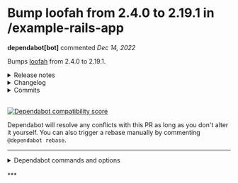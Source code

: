# Bump loofah from 2.4.0 to 2.19.1 in /example-rails-app

**dependabot[bot]** commented *Dec 14, 2022*

Bumps [loofah](https://github.com/flavorjones/loofah) from 2.4.0 to 2.19.1.
<details>
<summary>Release notes</summary>
<p><em>Sourced from <a href="https://github.com/flavorjones/loofah/releases">loofah's releases</a>.</em></p>
<blockquote>
<h2>2.19.1 / 2022-12-13</h2>
<h3>Security</h3>
<ul>
<li>Address CVE-2022-23514, inefficient regular expression complexity. See <a href="https://github.com/flavorjones/loofah/security/advisories/GHSA-486f-hjj9-9vhh">GHSA-486f-hjj9-9vhh</a> for more information.</li>
<li>Address CVE-2022-23515, improper neutralization of data URIs. See <a href="https://github.com/flavorjones/loofah/security/advisories/GHSA-228g-948r-83gx">GHSA-228g-948r-83gx</a> for more information.</li>
<li>Address CVE-2022-23516, uncontrolled recursion. See <a href="https://github.com/flavorjones/loofah/security/advisories/GHSA-3x8r-x6xp-q4vm">GHSA-3x8r-x6xp-q4vm</a> for more information.</li>
</ul>
<h2>2.19.0 / 2022-09-14</h2>
<h3>Features</h3>
<ul>
<li>Allow SVG 1.0 color keyword names in CSS attributes. These colors are part of the <a href="https://www.w3.org/TR/css-color-3/#svg-color">CSS Color Module Level 3</a> recommendation released 2022-01-18. [<a href="https://github-redirect.dependabot.com/flavorjones/loofah/issues/243">#243</a>]</li>
</ul>
<h2>2.18.0 / 2022-05-11</h2>
<h3>Features</h3>
<ul>
<li>Allow CSS property <code>aspect-ratio</code>. [<a href="https://github-redirect.dependabot.com/flavorjones/loofah/issues/236">#236</a>] (Thanks, <a href="https://github.com/louim"><code>@​louim</code></a>!)</li>
</ul>
<h2>2.17.0 / 2022-04-28</h2>
<h3>Features</h3>
<ul>
<li>Allow ARIA attributes. [<a href="https://github-redirect.dependabot.com/flavorjones/loofah/issues/232">#232</a>, <a href="https://github-redirect.dependabot.com/flavorjones/loofah/issues/233">#233</a>] (Thanks, <a href="https://github.com/nick-desteffen"><code>@​nick-desteffen</code></a>!)</li>
</ul>
<h2>2.16.0 / 2022-04-01</h2>
<h3>Features</h3>
<ul>
<li>Allow MathML elements <code>menclose</code> and <code>ms</code>, and MathML attributes <code>dir</code>, <code>href</code>, <code>lquote</code>, <code>mathsize</code>, <code>notation</code>, and <code>rquote</code>. [<a href="https://github-redirect.dependabot.com/flavorjones/loofah/issues/231">#231</a>] (Thanks, <a href="https://github.com/nick-desteffen"><code>@​nick-desteffen</code></a>!)</li>
</ul>
<h2>2.15.0 / 2022-03-14</h2>
<h3>Features</h3>
<ul>
<li>Expand set of allowed protocols to include <code>sms:</code>. [<a href="https://github-redirect.dependabot.com/flavorjones/loofah/issues/228">#228</a>] (Thanks, <a href="https://github.com/brendon"><code>@​brendon</code></a>!)</li>
</ul>
<h2>2.14.0 / 2022-02-11</h2>
<h3>Features</h3>
<ul>
<li>The <code>#to_text</code> method on <code>Loofah::HTML::{Document,DocumentFragment}</code> replaces <code>&lt;br&gt;</code> line break elements with a newline. [<a href="https://github-redirect.dependabot.com/flavorjones/loofah/issues/225">#225</a>]</li>
</ul>
<!-- raw HTML omitted -->
</blockquote>
<p>... (truncated)</p>
</details>
<details>
<summary>Changelog</summary>
<p><em>Sourced from <a href="https://github.com/flavorjones/loofah/blob/main/CHANGELOG.md">loofah's changelog</a>.</em></p>
<blockquote>
<h2>2.19.1 / 2022-12-13</h2>
<h3>Security</h3>
<ul>
<li>Address CVE-2022-23514, inefficient regular expression complexity. See <a href="https://github.com/flavorjones/loofah/security/advisories/GHSA-486f-hjj9-9vhh">GHSA-486f-hjj9-9vhh</a> for more information.</li>
<li>Address CVE-2022-23515, improper neutralization of data URIs. See <a href="https://github.com/flavorjones/loofah/security/advisories/GHSA-228g-948r-83gx">GHSA-228g-948r-83gx</a> for more information.</li>
<li>Address CVE-2022-23516, uncontrolled recursion. See <a href="https://github.com/flavorjones/loofah/security/advisories/GHSA-3x8r-x6xp-q4vm">GHSA-3x8r-x6xp-q4vm</a> for more information.</li>
</ul>
<h2>2.19.0 / 2022-09-14</h2>
<h3>Features</h3>
<ul>
<li>Allow SVG 1.0 color keyword names in CSS attributes. These colors are part of the <a href="https://www.w3.org/TR/css-color-3/#svg-color">CSS Color Module Level 3</a> recommendation released 2022-01-18. [<a href="https://github-redirect.dependabot.com/flavorjones/loofah/issues/243">#243</a>]</li>
</ul>
<h2>2.18.0 / 2022-05-11</h2>
<h3>Features</h3>
<ul>
<li>Allow CSS property <code>aspect-ratio</code>. [<a href="https://github-redirect.dependabot.com/flavorjones/loofah/issues/236">#236</a>] (Thanks, <a href="https://github.com/louim"><code>@​louim</code></a>!)</li>
</ul>
<h2>2.17.0 / 2022-04-28</h2>
<h3>Features</h3>
<ul>
<li>Allow ARIA attributes. [<a href="https://github-redirect.dependabot.com/flavorjones/loofah/issues/232">#232</a>, <a href="https://github-redirect.dependabot.com/flavorjones/loofah/issues/233">#233</a>] (Thanks, <a href="https://github.com/nick-desteffen"><code>@​nick-desteffen</code></a>!)</li>
</ul>
<h2>2.16.0 / 2022-04-01</h2>
<h3>Features</h3>
<ul>
<li>Allow MathML elements <code>menclose</code> and <code>ms</code>, and MathML attributes <code>dir</code>, <code>href</code>, <code>lquote</code>, <code>mathsize</code>, <code>notation</code>, and <code>rquote</code>. [<a href="https://github-redirect.dependabot.com/flavorjones/loofah/issues/231">#231</a>] (Thanks, <a href="https://github.com/nick-desteffen"><code>@​nick-desteffen</code></a>!)</li>
</ul>
<h2>2.15.0 / 2022-03-14</h2>
<h3>Features</h3>
<ul>
<li>Expand set of allowed protocols to include <code>sms:</code>. [<a href="https://github-redirect.dependabot.com/flavorjones/loofah/issues/228">#228</a>] (Thanks, <a href="https://github.com/brendon"><code>@​brendon</code></a>!)</li>
</ul>
<h2>2.14.0 / 2022-02-11</h2>
<h3>Features</h3>
<ul>
<li>The <code>#to_text</code> method on <code>Loofah::HTML::{Document,DocumentFragment}</code> replaces <code>&lt;br&gt;</code> line break elements with a newline. [<a href="https://github-redirect.dependabot.com/flavorjones/loofah/issues/225">#225</a>]</li>
</ul>
<!-- raw HTML omitted -->
</blockquote>
<p>... (truncated)</p>
</details>
<details>
<summary>Commits</summary>
<ul>
<li><a href="https://github.com/flavorjones/loofah/commit/3f8806300089135f7832a59aa2689a6674d37897"><code>3f88063</code></a> version bump to v2.19.1</li>
<li><a href="https://github.com/flavorjones/loofah/commit/9a8dadbcfd94a0bfc3cd0413b8a7d9efee00a5c8"><code>9a8dadb</code></a> docs: preserve the context and decision record</li>
<li><a href="https://github.com/flavorjones/loofah/commit/86f7f6364491b0099d215db858ecdc0c89ded040"><code>86f7f63</code></a> fix: replace recursive approach to cdata with escaping solution</li>
<li><a href="https://github.com/flavorjones/loofah/commit/415677f3cf7f9254f42f811e784985cd63c7407f"><code>415677f</code></a> fix: do not allow &quot;image/svg+xml&quot; in data URIs</li>
<li><a href="https://github.com/flavorjones/loofah/commit/84ca20c58a0e8addf08a2cfc8b6fca4d7d10f033"><code>84ca20c</code></a> refactor: extract scrub_uri_attribute for downstream use</li>
<li><a href="https://github.com/flavorjones/loofah/commit/47a835afbfffcb8c51c17ce50b5171c823c51b57"><code>47a835a</code></a> ci: pin psych to v4 until v5 builds properly on CI</li>
<li><a href="https://github.com/flavorjones/loofah/commit/a6e0a1ab90675a17b1b2be189129d94139e4b143"><code>a6e0a1a</code></a> fix: replace slow regex attribute check with crass parser</li>
<li><a href="https://github.com/flavorjones/loofah/commit/ea853aaa8d3aa3ebeebe6029877bbbe582aee140"><code>ea853aa</code></a> Merge pull request <a href="https://github-redirect.dependabot.com/flavorjones/loofah/issues/247">#247</a> from flavorjones/flavorjones-downstream-test-rhs</li>
<li><a href="https://github.com/flavorjones/loofah/commit/e1f2a4b15c5a611780f93d87544f91365c4a02dd"><code>e1f2a4b</code></a> ci: test downstream rails-html-sanitizer</li>
<li><a href="https://github.com/flavorjones/loofah/commit/79d65a0e8b042847240e355dbdfd0f43ccda7647"><code>79d65a0</code></a> Merge pull request <a href="https://github-redirect.dependabot.com/flavorjones/loofah/issues/245">#245</a> from flavorjones/flavorjones-fix-ruby-2.5-ci</li>
<li>Additional commits viewable in <a href="https://github.com/flavorjones/loofah/compare/v2.4.0...v2.19.1">compare view</a></li>
</ul>
</details>
<br />


[![Dependabot compatibility score](https://dependabot-badges.githubapp.com/badges/compatibility_score?dependency-name=loofah&package-manager=bundler&previous-version=2.4.0&new-version=2.19.1)](https://docs.github.com/en/github/managing-security-vulnerabilities/about-dependabot-security-updates#about-compatibility-scores)

Dependabot will resolve any conflicts with this PR as long as you don't alter it yourself. You can also trigger a rebase manually by commenting `@dependabot rebase`.

[//]: # (dependabot-automerge-start)
[//]: # (dependabot-automerge-end)

---

<details>
<summary>Dependabot commands and options</summary>
<br />

You can trigger Dependabot actions by commenting on this PR:
- `@dependabot rebase` will rebase this PR
- `@dependabot recreate` will recreate this PR, overwriting any edits that have been made to it
- `@dependabot merge` will merge this PR after your CI passes on it
- `@dependabot squash and merge` will squash and merge this PR after your CI passes on it
- `@dependabot cancel merge` will cancel a previously requested merge and block automerging
- `@dependabot reopen` will reopen this PR if it is closed
- `@dependabot close` will close this PR and stop Dependabot recreating it. You can achieve the same result by closing it manually
- `@dependabot ignore this major version` will close this PR and stop Dependabot creating any more for this major version (unless you reopen the PR or upgrade to it yourself)
- `@dependabot ignore this minor version` will close this PR and stop Dependabot creating any more for this minor version (unless you reopen the PR or upgrade to it yourself)
- `@dependabot ignore this dependency` will close this PR and stop Dependabot creating any more for this dependency (unless you reopen the PR or upgrade to it yourself)
- `@dependabot use these labels` will set the current labels as the default for future PRs for this repo and language
- `@dependabot use these reviewers` will set the current reviewers as the default for future PRs for this repo and language
- `@dependabot use these assignees` will set the current assignees as the default for future PRs for this repo and language
- `@dependabot use this milestone` will set the current milestone as the default for future PRs for this repo and language

You can disable automated security fix PRs for this repo from the [Security Alerts page](https://github.com/gruntwork-io/infrastructure-as-code-training/network/alerts).

</details>
<br />
***


